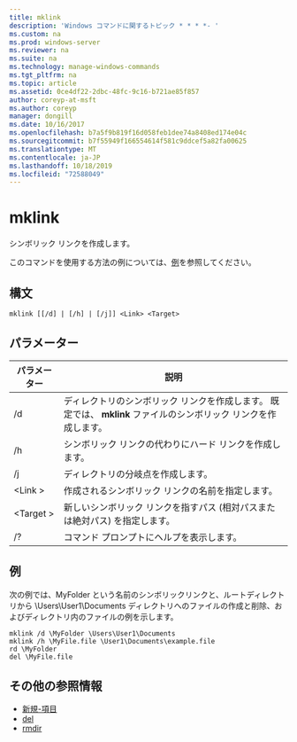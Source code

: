 ```yaml
---
title: mklink
description: 'Windows コマンドに関するトピック * * * *- '
ms.custom: na
ms.prod: windows-server
ms.reviewer: na
ms.suite: na
ms.technology: manage-windows-commands
ms.tgt_pltfrm: na
ms.topic: article
ms.assetid: 0ce4df22-2dbc-48fc-9c16-b721ae85f857
author: coreyp-at-msft
ms.author: coreyp
manager: dongill
ms.date: 10/16/2017
ms.openlocfilehash: b7a5f9b819f16d058feb1dee74a8408ed174e04c
ms.sourcegitcommit: b7f55949f166554614f581c9ddcef5a82fa00625
ms.translationtype: MT
ms.contentlocale: ja-JP
ms.lasthandoff: 10/18/2019
ms.locfileid: "72588049"
---
```

# <a name="mklink"></a>mklink
シンボリック リンクを作成します。

このコマンドを使用する方法の例については、[例](#BKMK_examples)を参照してください。

## <a name="syntax"></a>構文

```
mklink [[/d] | [/h] | [/j]] <Link> <Target>
```

## <a name="parameters"></a>パラメーター

|パラメーター|説明|
|---------|-----------|
|/d|ディレクトリのシンボリック リンクを作成します。 既定では、 **mklink** ファイルのシンボリック リンクを作成します。|
|/h|シンボリック リンクの代わりにハード リンクを作成します。|
|/j|ディレクトリの分岐点を作成します。|
|\<Link >|作成されるシンボリック リンクの名前を指定します。|
|\<Target >|新しいシンボリック リンクを指すパス (相対パスまたは絶対パス) を指定します。|
|/?|コマンド プロンプトにヘルプを表示します。|

## <a name="BKMK_examples"></a>例

次の例では、MyFolder という名前のシンボリックリンクと、ルートディレクトリから \Users\User1\Documents ディレクトリへのファイルの作成と削除、およびディレクトリ内のファイルの例を示します。
```
mklink /d \MyFolder \Users\User1\Documents
mklink /h \MyFile.file \User1\Documents\example.file
rd \MyFolder
del \MyFile.file
```
## <a name="additional-references"></a>その他の参照情報
-   [新規-項目](https://docs.microsoft.com/powershell/module/microsoft.powershell.management/new-item?view=powershell-6)
-   [del](https://docs.microsoft.com/windows-server/administration/windows-commands/del)
-   [rmdir](https://docs.microsoft.com/windows-server/administration/windows-commands/rd)
